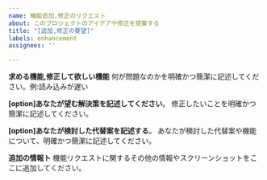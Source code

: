```yaml
---
name: 機能追加,修正のリクエスト
about: このプロジェクトのアイデアや修正を提案する
title: "[追加,修正の要望]"
labels: enhancement
assignees: ''

---
```


**求める機能,修正して欲しい機能**
何が問題なのかを明確かつ簡潔に記述してください。例:読み込みが遅い

**[option]あなたが望む解決策を記述してください**。
修正したいことを明確かつ簡潔に記述してください。

**[option]あなたが検討した代替案を記述する**。
あなたが検討した代替案や機能について、明確かつ簡潔に記述してください。

**追加の情報ト** 
機能リクエストに関するその他の情報やスクリーンショットをここに追加してください。
